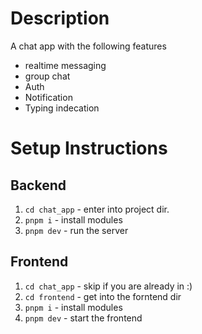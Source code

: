 # Description

A chat app with the following features
- realtime messaging
- group chat
- Auth 
- Notification 
- Typing indecation


# Setup Instructions

## Backend
1. `cd chat_app` - enter into project dir.
2. `pnpm i` - install modules
3. `pnpm dev` - run the server

## Frontend
1. `cd chat_app` - skip if you are already in :)
2. `cd frontend` - get into the forntend dir
3. `pnpm i` - install modules
4. `pnpm dev` - start the frontend